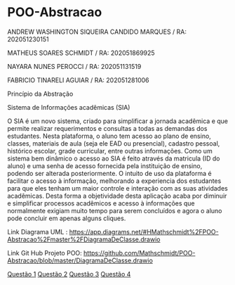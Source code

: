 # POO-Abstracao
ANDREW WASHINGTON SIQUEIRA CANDIDO MARQUES / RA: 202051230151

MATHEUS SOARES SCHMIDT / RA: 202051869925

NAYARA NUNES PEROCCI / RA: 202051131519

FABRICIO TINARELI AGUIAR / RA: 202051281006


Princípio da Abstração 

Sistema de Informações acadêmicas (SIA)

O SIA é um novo sistema, criado para simplificar a jornada acadêmica e que permite realizar requerimentos e consultas a todas as demandas dos estudantes. Nesta plataforma, o aluno tem acesso ao plano de ensino, classes, materiais de aula (seja ele EAD ou presencial), cadastro pessoal, histórico escolar, grade curricular, entre outras informações.
Como um sistema bem dinâmico o acesso ao SIA é feito através da matricula (ID do aluno) e uma senha de acesso fornecida pela instituição de ensino, podendo ser alterada posteriormente.
O intuito de uso da plataforma é facilitar o acesso à informação, melhorando a experiencia dos estudantes para que eles tenham um maior controle e interação com as suas atividades acadêmicas.
Desta forma a objetividade desta aplicação acaba por diminuir e simplificar processos acadêmicos e acesso à informações que normalmente exigiam muito tempo para serem concluídos e agora o aluno pode concluir em apenas alguns cliques.


Link Diagrama UML :
https://app.diagrams.net/#HMathschmidt%2FPOO-Abstracao%2Fmaster%2FDiagramaDeClasse.drawio


Link Git Hub Projeto POO: 
https://github.com/Mathschmidt/POO-Abstracao/blob/master/DiagramaDeClasse.drawio


[Questão 1](https://github.com/Mathschmidt/POO-Abstracao/blob/master/Quest%C3%A3o%201%20-%20Escolha%20do%20Sistema.txt)
[Questão 2](https://github.com/Mathschmidt/POO-Abstracao/blob/master/Quest%C3%A3o%202%20-%20Prop%C3%B3sitos%20e%20Comportamentos.txt)
[Questão 3](https://github.com/Mathschmidt/POO-Abstracao/blob/master/Quest%C3%A3o%203%20-%20Exemplares.txt)
[Questão 4](https://github.com/Mathschmidt/POO-Abstracao/blob/master/Quest%C3%A3o%204%20-%20Diagrama.png)
